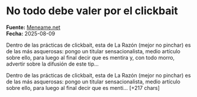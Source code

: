 # No todo debe valer por el clickbait

**Fuente:** [Meneame.net](https://www.meneame.net/m/Artículos/no-todo-debe-valer-clickbait)  
**Fecha:** 2025-08-09

Dentro de las prácticas de clickbait, esta de La Razón (mejor no pinchar) es de las más asquerosas: pongo un titular sensacionalista, medio artículo sobre ello, para luego al final decir que es mentira y, con todo morro, advertir sobre la difusión de este tip…

Dentro de las prácticas de clickbait, esta de La Razón (mejor no pinchar) es de las más asquerosas: pongo un titular sensacionalista, medio artículo sobre ello, para luego al final decir que es menti… [+217 chars]
